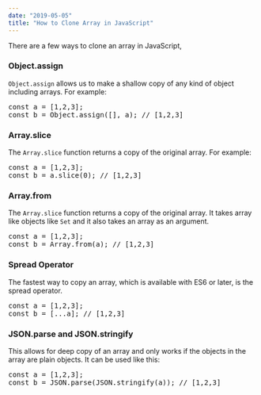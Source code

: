 ```yaml
---
date: "2019-05-05"
title: "How to Clone Array in JavaScript"
---
```

There are a few ways to clone an array in JavaScript,
### Object.assign
`Object.assign` allows us to make a shallow copy of any kind of object including arrays.
For example:
<pre>const a = [1,2,3];
const b = Object.assign([], a); // [1,2,3]</pre>
### Array.slice
The `Array.slice` function returns a copy of the original array.
For example:
<pre>const a = [1,2,3];
const b = a.slice(0); // [1,2,3]</pre>
### Array.from
The `Array.slice` function returns a copy of the original array. It takes array like objects like `Set` and it also takes an array as an argument.
<pre>const a = [1,2,3];
const b = Array.from(a); // [1,2,3]</pre>
### Spread Operator
The fastest way to copy an array, which is available with ES6 or later, is the spread operator.
<pre>const a = [1,2,3];
const b = [...a]; // [1,2,3]</pre>
### JSON.parse and JSON.stringify
This allows for deep copy of an array and only works if the objects in the array are plain objects. It can be used like this:
<pre>const a = [1,2,3];
const b = JSON.parse(JSON.stringify(a)); // [1,2,3]</pre>